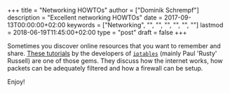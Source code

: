+++
title = "Networking HOWTOs"
author = ["Dominik Schrempf"]
description = "Excellent networking HOWTOs"
date = 2017-09-13T00:00:00+02:00
keywords = ["Networking", "", "", "", "", "", ""]
lastmod = 2018-06-19T11:45:00+02:00
type = "post"
draft = false
+++

Sometimes you discover online resources that you want to remember and share.
[These tutorials](http://iptables.org/) by the developers of [`iptables`](http://iptables.org/) (mainly Paul 'Rusty' Russell)
are one of those gems. They discuss how the internet works, how packets can be
adequately filtered and how a firewall can be setup.

Enjoy!
